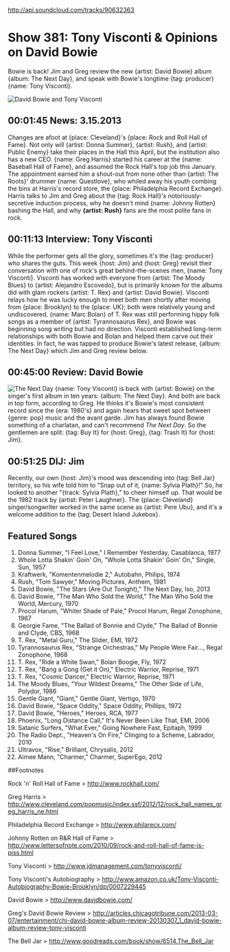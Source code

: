 


http://api.soundcloud.com/tracks/90632363

# Show 381: Tony Visconti & Opinions on David Bowie
Bowie is back! Jim and Greg review the new {artist: David Bowie} album {album: The Next Day}, and speak with Bowie's longtime {tag: producer} {name: Tony Visconti}.

![David Bowie and Tony Visconti](http://static.soundopinions.org/images/2013/visconti.jpg)

## 00:01:45 News: 3.15.2013
Changes are afoot at {place: Cleveland}'s {place: Rock and Roll Hall of Fame}. Not only will {artist: Donna Summer}, {artist: Rush}, and {artist: Public Enemy} take their places in the Hall this April, but the institution also has a new CEO. {name: Greg Harris} started his career at the {name: Baseball Hall of Fame}, and assumed the Rock Hall's top job this January. The appointment earned him a shout-out from none other than {artist: The Roots}' drummer {name: Questlove}, who whiled away his youth combing the bins at Harris's record store, the {place: Philadelphia Record Exchange}. Harris talks to Jim and Greg about the {tag: Rock Hall}'s notoriously-secretive induction process, why he doesn't mind {name: Johnny Rotten} bashing the Hall, and why **{artist: Rush}** fans are the most polite fans in rock.

## 00:11:13 Interview: Tony Visconti
While the performer gets all the glory, sometimes it's the {tag: producer} who shares the guts. This week {host: Jim} and {host: Greg} revisit their conversation with one of rock's great behind-the-scenes men, {name: Tony Visconti}. Visconti has worked with everyone from {artist: The Moody Blues} to {artist: Alejandro Escovedo}, but is primarily known for the albums did with glam rockers {artist: T. Rex} and {artist: David Bowie}. Visconti relays how he was lucky enough to meet both men shortly after moving from {place: Brooklyn} to the {place: UK}; both were relatively young and undiscovered. {name: Marc Bolan} of T. Rex was still performing hippy folk songs as a member of {artist: Tyrannosaurus Rex}, and Bowie was beginning song writing but had no direction. Visconti established long-term relationships with both Bowie and Bolan and helped them carve out their identities. In fact, he was tapped to produce Bowie's latest release, {album: The Next Day} which Jim and Greg review below. 

## 00:45:00 Review: David Bowie
![The Next Day](https://upload.wikimedia.org/wikipedia/en/4/4a/David_Bowie_-_The_Next_Day.png "551695/590825692")
{name: Tony Visconti} is back with {artist: Bowie} on the singer's first album in ten years: {album: The Next Day}. And both are back in top form, according to Greg. He thinks it's Bowie's most consistent record since the {era: 1980's} and again hears that sweet spot between {genre: pop} music and the avant garde. Jim has always found Bowie something of a charlatan, and can't recommend *The Next Day*. So the gentlemen are split: {tag: Buy It} for {host: Greg}, {tag: Trash It} for {host: Jim}.

## 00:51:25 DIJ: Jim
Recently, our own {host: Jim}'s mood was descending into {tag: Bell Jar} territory, so his wife told him to "Snap out of it, {name: Sylvia Plath}!" So, he looked to another "{track: Sylvia Plath}," to cheer himself up. That would be the 1982 track by {artist: Peter Laughner}. The {place: Cleveland} singer/songwriter worked in the same scene as {artist: Pere Ubu}, and it's a welcome addition to the {tag: Desert Island Jukebox}. 


## Featured Songs
1. Donna Summer, "I Feel Love," I Remember Yesterday, Casablanca, 1977
2. Whole Lotta Shakin' Goin' On, "Whole Lotta Shakin' Goin' On," Single, Sun, 1957
3. Kraftwerk, "Komentenmelodie 2," Autobahn, Philips, 1974
4. Rush, "Tom Sawyer," Moving Pictures, Anthem, 1981
5. David Bowie, "The Stars (Are Out Tonight)," The Next Day, Iso, 2013
6. David Bowie, "The Man Who Sold the World," The Man Who Sold the World, Mercury, 1970
7. Procol Harum, "Whiter Shade of Pale," Procol Harum, Regal Zonophone, 1967
8. Georgie Fame, "The Ballad of Bonnie and Clyde," The Ballad of Bonnie and Clyde, CBS, 1968
9. T. Rex, "Metal Guru," The Slider, EMI, 1972
10. Tyrannosaurus Rex, "Strange Orchestras," My People Were Fair..., Regal Zonophone, 1968
11. T. Rex, "Ride a White Swan," Bolan Boogie, Fly, 1972
12. T. Rex, "Bang a Gong (Get it On)," Electric Warrior, Reprise, 1971
13. T. Rex, "Cosmic Dancer," Electric Warrior, Reprise, 1971
14. The Moody Blues, "Your Wildest Dreams," The Other Side of Life, Polydor, 1986
15. Gentle Giant, "Giant," Gentle Giant, Vertigo, 1970
16. David Bowie, "Space Oddity," Space Oddity, Phillips, 1972
17. David Bowie, "Heroes," Heroes, RCA, 1977
18. Phoenix, "Long Distance Call," It's Never Been Like That, EMI, 2006
19. Satanic Surfers, "What Ever," Going Nowhere Fast, Epitaph, 1999
20. The Radio Dept., "Heaven's On Fire," Clinging to a Scheme, Labrador, 2010
21. Ultravox, "Rise," Brilliant, Chrysalis, 2012
22. Aimee Mann, "Charmer," Charmer, SuperEgo, 2012

##Footnotes

Rock 'n' Roll Hall of Fame > http://www.rockhall.com/

Greg Harris  > http://www.cleveland.com/popmusic/index.ssf/2012/12/rock_hall_names_greg_harris_ne.html

Philadelphia Record Exchange > http://www.philarecx.com/

Johnny Rotten on R&R Hall of Fame > http://www.lettersofnote.com/2010/09/rock-and-roll-hall-of-fame-is-piss.html

Tony Visconti > http://www.jdmanagement.com/tonyvisconti/

Tony Visconti's Autobiography > http://www.amazon.co.uk/Tony-Visconti-Autobiography-Bowie-Brooklyn/dp/0007229445

David Bowie > http://www.davidbowie.com/

Greg's David Bowie Review > http://articles.chicagotribune.com/2013-03-07/entertainment/chi-david-bowie-album-review-20130307_1_david-bowie-album-review-tony-visconti

The Bell Jar > http://www.goodreads.com/book/show/6514.The_Bell_Jar


